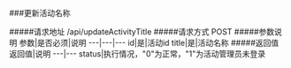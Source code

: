 ###更新活动名称

#####请求地址 
/api/updateActivityTitle
#####请求方式
POST
#####参数说明
参数|是否必须|说明
---|---|---
id|是|活动id
title|是|活动名称
#####返回值
返回值|说明
---|---
status|执行情况，"0"为正常，"1"为活动管理员未登录